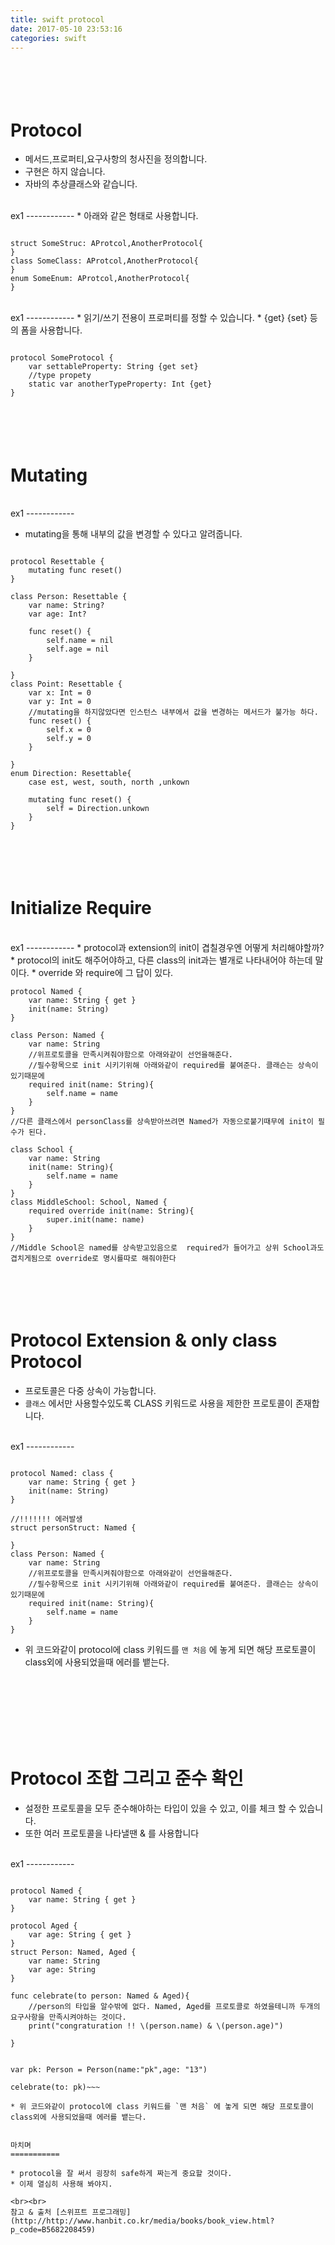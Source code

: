 ```yaml
---
title: swift protocol
date: 2017-05-10 23:53:16
categories: swift
---
```


<br><br>
Protocol
====================

* 메서드,프로퍼티,요구사항의 청사진을 정의합니다.
* 구현은 하지 않습니다.
* 자바의 추상클래스와 같습니다.


<br>
ex1
------------
* 아래와 같은 형태로 사용합니다.
 
~~~

struct SomeStruc: AProtcol,AnotherProtocol{
}
class SomeClass: AProtcol,AnotherProtocol{
}
enum SomeEnum: AProtcol,AnotherProtocol{
}

~~~

<br>
ex1
------------
* 읽기/쓰기 전용이 프로퍼티를 정할 수 있습니다. 
* {get} {set} 등의 폼을 사용합니다.

~~~

protocol SomeProtocol {
	var settableProperty: String {get set}
	//type propety
	static var anotherTypeProperty: Int {get}
}
~~~

<br><br>
Mutating
================


<br>
ex1
------------

* mutating을 통해 내부의 값을 변경할 수 있다고 알려줍니다.

~~~

protocol Resettable {
    mutating func reset()
}

class Person: Resettable {
    var name: String?
    var age: Int?

    func reset() {
        self.name = nil
        self.age = nil
    }
    
}
class Point: Resettable {
    var x: Int = 0
    var y: Int = 0
    //mutating을 하지않았다면 인스턴스 내부에서 값을 변경하는 메서드가 불가능 하다.
    func reset() {
        self.x = 0
        self.y = 0
    }
    
}
enum Direction: Resettable{
    case est, west, south, north ,unkown
    
    mutating func reset() {
        self = Direction.unkown
    }
}

~~~



<br><br>
Initialize Require
============


<br>
ex1
------------
* protocol과 extension의 init이 겹칠경우엔 어떻게 처리해야할까?
* protocol의 init도 해주어야하고, 다른 class의 init과는 별개로 나타내어야 하는데 말이다.
* override 와 require에 그 답이 있다.

~~~
protocol Named {
    var name: String { get }
    init(name: String)
}

class Person: Named {
    var name: String
    //위프로토콜을 만족시켜줘야함으로 아래와같이 선언을해준다.
    //필수항목으로 init 시키기위해 아래와같이 required를 붙여준다. 클래슨는 상속이 있기때문에
    required init(name: String){
        self.name = name
    }
}
//다른 클래스에서 personClass를 상속받아쓰려면 Named가 자동으로붙기때무에 init이 필수가 된다.

class School {
    var name: String
    init(name: String){
        self.name = name
    }
}
class MiddleSchool: School, Named {
    required override init(name: String){
        super.init(name: name)
    }
}
//Middle School은 named를 상속받고있음으로  required가 들어가고 상위 School과도 겹치게됨으로 override로 명시를따로 해줘야한다
~~~


<br><br>
Protocol Extension & only class Protocol
============
* 프로토콜은 다중 상속이 가능합니다.
* `클래스` 에서만 사용할수있도록 CLASS 키워드로 사용을 제한한 프로토콜이 존재합니다.

<br>
ex1
------------

~~~

protocol Named: class {
    var name: String { get }
    init(name: String)
}

//!!!!!!! 에러발생
struct personStruct: Named {
    
}
class Person: Named {
    var name: String
    //위프로토콜을 만족시켜줘야함으로 아래와같이 선언을해준다.
    //필수항목으로 init 시키기위해 아래와같이 required를 붙여준다. 클래슨는 상속이 있기때문에
    required init(name: String){
        self.name = name
    }
}
~~~

* 위 코드와같이 protocol에 class 키워드를 `맨 처음` 에 놓게 되면 해당 프로토콜이 class외에 사용되었을때 에러를 뱉는다.


<br>
<br>

<br><br>
Protocol 조합 그리고 준수 확인
============
* 설정한 프로토콜을 모두 준수해야하는 타입이 있을 수 있고, 이를 체크 할 수 있습니다.
* 또한 여러 프로토콜을 나타낼땐 & 를 사용합니다

<br>
ex1
------------

~~~

protocol Named {
    var name: String { get }
}

protocol Aged {
    var age: String { get }
}
struct Person: Named, Aged {
    var name: String
    var age: String
}

func celebrate(to person: Named & Aged){
    //person의 타입을 알수밖에 없다. Named, Aged를 프로토콜로 하였을테니까 두개의 요구사항을 만족시켜야하는 것이다.
    print("congraturation !! \(person.name) & \(person.age)")
    
}


var pk: Person = Person(name:"pk",age: "13")

celebrate(to: pk)~~~

* 위 코드와같이 protocol에 class 키워드를 `맨 처음` 에 놓게 되면 해당 프로토콜이 class외에 사용되었을때 에러를 뱉는다.


마치며
===========

* protocol을 잘 써서 굉장히 safe하게 짜는게 중요할 것이다.
* 이제 열심히 사용해 봐야지.

<br><br>
참고 & 출처 [스위프트 프로그래밍](http://http://www.hanbit.co.kr/media/books/book_view.html?p_code=B5682208459)